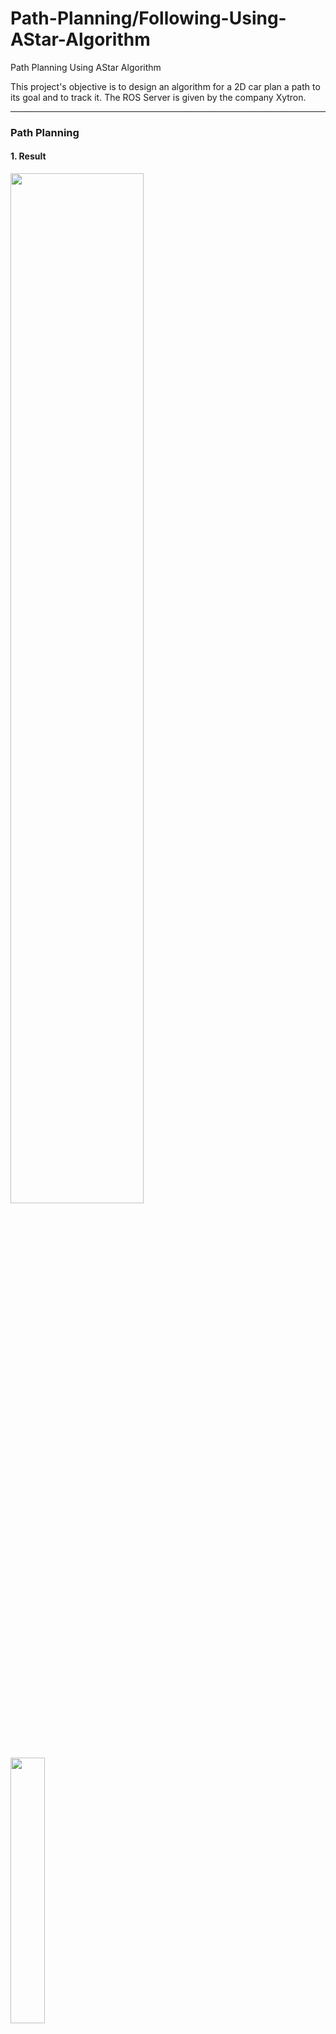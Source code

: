 # Path-Planning/Following-Using-AStar-Algorithm
Path Planning Using AStar Algorithm

This project's objective is to design an algorithm for a 2D car plan a path to its goal and to track it.
The ROS Server is given by the company Xytron.

<hr>
<h3>Path Planning</h3>
<h4>1. Result</h4>
<kbd>
  <img src = "https://github.com/user-attachments/assets/4cb9a4a7-2ab1-48f7-a6f4-69a64c34f8ba" width="65%" height="65%"> &nbsp;
  <img src = "https://github.com/user-attachments/assets/407b1cf2-0e9c-4c2f-a501-f221bae28672" width="33%" height="33%">
</kbd>




<h4>2. Transformation Matrix</h4>
The map coordinate system differs from that of the car. To make calculation simpler and with less error, the points in the car's coordinate system is transformed into the that of the map, and vice versa.

<h4>3. Next Node Candidate Selection</h4>
For a smooth turn, next nodes can only be on the 30 degrees left and right on both front and back. Say next nodes are selected 10px away from the car. We sample 4 nodes for both front and back, then these nodes are transformed into the map coordinate system. These nodes becomes the candidate nodes.

<h4>4. Heuristic Criteria</h4>
The shortest path is not the optimum path since there can be irrational turns or the end yaw might not meet the requirement. There are 3 main criteria; <br><br>
<dl>
  <dd>
    i) Distance<br>
    Distance costs follow euclidian method.<br><br>
    ii) Error between current yaw and target end yaw.<br>
    The car trys to match the target end yaw. This means that car trys to make a path that can go straight to its target point and math the target end yaw.<br><br>
    iii) Intersection with the straight line to the end position and virtual barrier around goal. <br>
    The virtual barriers are created around the goal where only the entrance is open. The car trys to avoid going straight to the goal when there is a collision with the virtual barrier.> <br><br-->

    
  </dd>
</dl>
<!-- 조건 설명 필요함. i) 조건은 차가 무작전 목표 지점과 가까워지도록 하지만, 목표 각도, 자동차 하드웨어 한계를 벗어날 수 있음.  ii) 목표 각도로 차를 제어하려고 함. 이때 각도만 맞을 뿐, 직진을 했을 때 목표 지점과 offset이 발생할 수 있음. iii) ii)에서 발생하는 offset을 상쇄시켜줄 수 있음.-->

<hr>
<h3>Path Following</h3>
<h4>1. Result</h4>
//Add Image
<h4>2. Angle Calculation</h4>
<!--Drive angle is determined with pure pursuit algorithm.-->
<h4>3. P Control</h4>
Reference and error can be calculated by yaw with respect to map coordinate system. The yaw valuable is a global variable therefore no localization is needed. By using P Control of yaw error, the car can be driven to follow the path.
